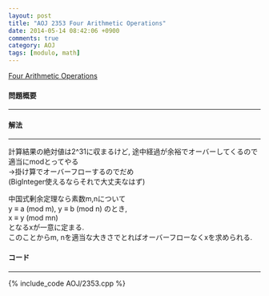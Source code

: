 ```yaml
---
layout: post
title: "AOJ 2353 Four Arithmetic Operations"
date: 2014-05-14 08:42:06 +0900
comments: true
category: AOJ
tags: [modulo, math]
---
```


[Four Arithmetic Operations](http://judge.u-aizu.ac.jp/onlinejudge/description.jsp?id=2353)

#### 問題概要

****

#### 解法

****

計算結果の絶対値は2^31に収まるけど, 途中経過が余裕でオーバーしてくるので  
適当にmodとってやる  
->掛け算でオーバーフローするのでだめ  
(BigInteger使えるならそれで大丈夫なはず)  
  
中国式剰余定理なら素数m,nについて  
 y ≡ a (mod m), y ≡ b (mod n)
のとき,  
x ≡ y (mod mn)  
となるxが一意に定まる.   
このことからm, nを適当な大きさでとればオーバーフローなくxを求められる.  

#### コード

****

{% include_code AOJ/2353.cpp %}
